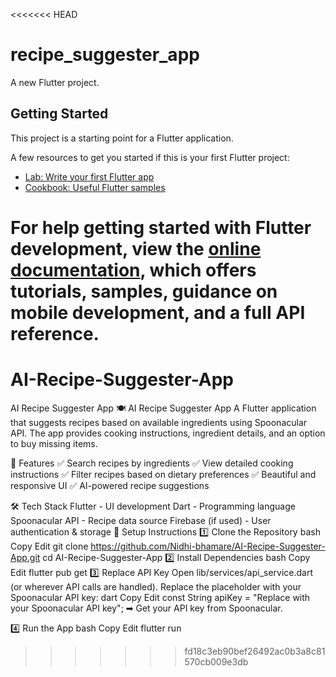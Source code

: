 <<<<<<< HEAD
# recipe_suggester_app

A new Flutter project.

## Getting Started

This project is a starting point for a Flutter application.

A few resources to get you started if this is your first Flutter project:

- [Lab: Write your first Flutter app](https://docs.flutter.dev/get-started/codelab)
- [Cookbook: Useful Flutter samples](https://docs.flutter.dev/cookbook)

For help getting started with Flutter development, view the
[online documentation](https://docs.flutter.dev/), which offers tutorials,
samples, guidance on mobile development, and a full API reference.
=======
# AI-Recipe-Suggester-App
 AI Recipe Suggester App
🍽️ AI Recipe Suggester App
A Flutter application that suggests recipes based on available ingredients using Spoonacular API. The app provides cooking instructions, ingredient details, and an option to buy missing items.

🚀 Features
✅ Search recipes by ingredients
✅ View detailed cooking instructions
✅ Filter recipes based on dietary preferences
✅ Beautiful and responsive UI
✅ AI-powered recipe suggestions

🛠️ Tech Stack
Flutter - UI development
Dart - Programming language
Spoonacular API - Recipe data source
Firebase (if used) - User authentication & storage
🔧 Setup Instructions
1️⃣ Clone the Repository
bash
Copy
Edit
git clone https://github.com/Nidhi-bhamare/AI-Recipe-Suggester-App.git
cd AI-Recipe-Suggester-App
2️⃣ Install Dependencies
bash
Copy
Edit
flutter pub get
3️⃣ Replace API Key
Open lib/services/api_service.dart (or wherever API calls are handled).
Replace the placeholder with your Spoonacular API key:
dart
Copy
Edit
const String apiKey = "Replace with your Spoonacular API key";
➡ Get your API key from Spoonacular.

4️⃣ Run the App
bash
Copy
Edit
flutter run
>>>>>>> fd18c3eb90bef26492ac0b3a8c81570cb009e3db
